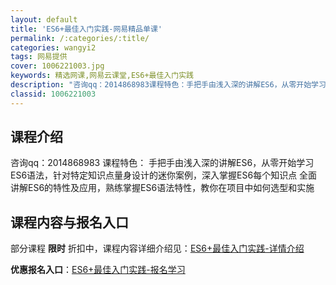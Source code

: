 ```yaml
---
layout: default
title: 'ES6+最佳入门实践-网易精品单课'
permalink: /:categories/:title/
categories: wangyi2
tags: 网易提供
cover: 1006221003.jpg
keywords: 精选网课,网易云课堂,ES6+最佳入门实践
description: "咨询qq：2014868983课程特色：手把手由浅入深的讲解ES6，从零开始学习ES6语法，针对特定知识点量身设计的迷你案例，深入掌握ES6每个知识点全面讲解ES6的特性及应用，熟练掌握ES"
classid: 1006221003
---
```


## 课程介绍

咨询qq：2014868983
课程特色：
手把手由浅入深的讲解ES6，从零开始学习ES6语法，针对特定知识点量身设计的迷你案例，深入掌握ES6每个知识点
全面讲解ES6的特性及应用，熟练掌握ES6语法特性，教你在项目中如何选型和实施

## 课程内容与报名入口

部分课程 **限时** 折扣中，课程内容详细介绍见：[ES6+最佳入门实践-详情介绍](https://study.163.com/course/introduction/1006221003.htm?share=1&shareId=1025206652&utm_campaign=share&utm_medium=iphoneShare&utm_source=&utm_u=1025206652)

**优惠报名入口**：[ES6+最佳入门实践-报名学习](https://study.163.com/course/introduction/1006221003.htm?share=1&shareId=1025206652&utm_campaign=share&utm_medium=iphoneShare&utm_source=&utm_u=1025206652)

